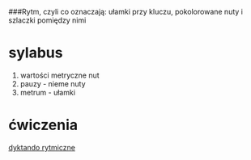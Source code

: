###Rytm, czyli co oznaczają: ułamki przy kluczu, pokolorowane nuty i szlaczki pomiędzy nimi

# sylabus
1. wartości metryczne nut
2. pauzy - nieme nuty
3. metrum - ułamki

# ćwiczenia
[dyktando rytmiczne](http://www.teoria.com/en/exercises/rd4.php)
